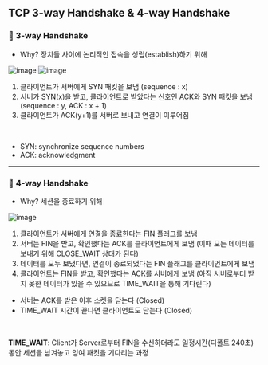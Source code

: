 ## TCP 3-way Handshake & 4-way Handshake

### 🤝 **3-way Handshake**

- Why? 장치들 사이에 논리적인 접속을 성립(establish)하기 위해

![image](https://user-images.githubusercontent.com/44565524/125661341-86cf1929-3293-4730-a092-55496a4aa5cf.png) ![image](https://user-images.githubusercontent.com/44565524/125732101-f11bd194-72f2-410c-a10e-d50f58c2d4b6.png)


1. 클라이언트가 서버에게 SYN 패킷을 보냄 (sequence : x)
2. 서버가 SYN(x)을 받고, 클라이언트로 받았다는 신호인 ACK와 SYN 패킷을 보냄 (sequence : y, ACK : x + 1)
3. 클라이언트가 ACK(y+1)를 서버로 보내고 연결이 이루어짐

<br>

- SYN: synchronize sequence numbers
- ACK: acknowledgment

<hr>

### 🤝 **4-way Handshake**

- Why? 세션을 종료하기 위해

![image](https://user-images.githubusercontent.com/44565524/125661616-04417fd9-e2ea-4dfa-8dbf-55f33a4f80af.png)

1. 클라이언트가 서버에게 연결을 종료한다는 FIN 플래그를 보냄
2. 서버는 FIN을 받고, 확인했다는 ACK를 클라이언트에게 보냄 (이때 모든 데이터를 보내기 위해 CLOSE_WAIT 상태가 된다)
3. 데이터를 모두 보냈다면, 연결이 종료되었다는 FIN 플래그를 클라이언트에게 보냄
4. 클라이언트는 FIN을 받고, 확인했다는 ACK를 서버에게 보냄 (아직 서버로부터 받지 못한 데이터가 있을 수 있으므로 TIME_WAIT을 통해 기다린다)

- 서버는 ACK를 받은 이후 소켓을 닫는다 (Closed)
- TIME_WAIT 시간이 끝나면 클라이언트도 닫는다 (Closed)

<br>

**TIME_WAIT**: Client가 Server로부터 FIN을 수신하더라도 일정시간(디폴트 240초)동안 세션을 남겨놓고 잉여 패킷을 기다리는 과정
